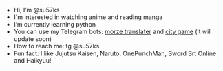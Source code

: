 - Hi, I’m @su57ks
- I'm interested in watching anime and reading manga
- I’m currently learning python
- You can use my Telegram bots: [morze translater](https://t.me/morzemorze_bot) and [city game](https://t.me/GameCitiesRuBot) (it will update soon) 
- How to reach me: tg @su57ks
- Fun fact: I like Jujutsu Kaisen, Naruto, OnePunchMan, Sword Srt Online and Haikyuu!

<!---
su57ks/su57ks is a ✨ special ✨ repository because its `README.md` (this file) appears on your GitHub profile.
You can click the Preview link to take a look at your changes.
--->
